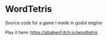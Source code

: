# WordTetris

Source code for a game I made in godot engine


Play it here: https://ababen1.itch.io/wordtetris
